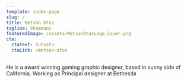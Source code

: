 ```yaml
---
template: index-page
slug: /
title: Metsän Otus
tagline: Shamaani
featuredImage: /assets/MetsanOtusLogo_Cover.png
cta:
  ctaText: Tutustu
  ctaLink: /metsan-otus
---
```

He is a award winning gaming graphic designer, based in sunny side of California. Working as Principal designer at Bethesda